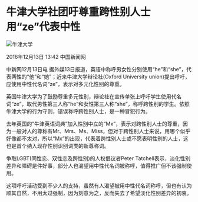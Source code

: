 # 牛津大学社团吁尊重跨性别人士 用“ze”代表中性

![牛津大学](http://i2.chinanews.com/thumbnailzhi44.png)

2016年12月13日 13:42 中国新闻网

中新网12月13日电 据外媒13日报道，英语中称呼男女性分别使用“he”和“she”，代表两性的“他”和“她”；近来牛津大学辩论社(Oxford University union)提出呼吁，应使用中性代名词“ze”，表示对多元化性别的尊重。

英国牛津大学为了鼓励尊重多元性别，辩论社在宣传单张上呼吁学生使用代名词“ze”，取代男性第三人称“he”和女性第三人称“she”，称呼跨性别的学生。依照牛津大学的行为守则，错误称呼跨性别人士，是一种冒犯行为。

去年英国的“牛津英语词典”加入性别中立的“Mx”，表示对跨性别人士的尊重，因为一般对人的尊称有Mr、Mrs、Ms、Miss，但对于跨性别人士来说，用哪个似乎好像都不太对，所以“Mx”的出现，代表着跨性别人士或不愿表明性别的人士，这也是首个纳入现存性别识别词类的新尊称词。

争取LGBT(同性恋、双性恋及跨性别)的人权倡议者Peter Tatchell表示，淡化性别差异和障碍是件好事，部分人也渴望用中性代名词被称呼，值得推广但不该强制使用。

这项呼吁活动受到不少人的支持，虽然有人渴望被用中性代名词称呼，但也有认为顺其自然，不用太过强制，因为刻意为之，反而失去了希望淡化性别差异的初衷。
<!-- tcd_original_link https://www.chinanews.com.cn/m/gj/2016/12-13/8092432.shtml -->
